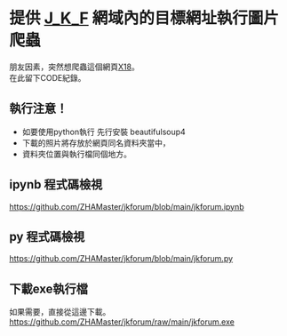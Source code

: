 # 提供 [J_K_F](https://www.jkforum.net/forum-234-1.html "此網址請三思後打開") 網域內的目標網址執行圖片爬蟲

朋友因素，突然想爬蟲這個網頁[X18](https://www.jkforum.net/thread-14377630-1-1.html "此網址請三思後打開")。  
在此留下CODE紀錄。  

## 執行注意！
  * 如要使用python執行 先行安裝 beautifulsoup4
  * 下載的照片將存放於網頁同名資料夾當中，  
  * 資料夾位置與執行檔同個地方。
  
## ipynb 程式碼檢視
  <https://github.com/ZHAMaster/jkforum/blob/main/jkforum.ipynb>

## py 程式碼檢視
  <https://github.com/ZHAMaster/jkforum/blob/main/jkforum.py>

## 下載exe執行檔
  如果需要，直接從這邊下載。
  <https://github.com/ZHAMaster/jkforum/raw/main/jkforum.exe>
